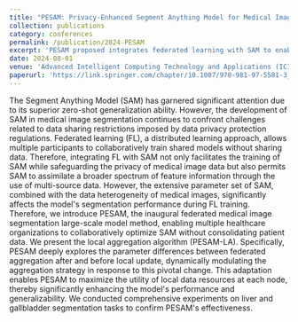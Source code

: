 ```yaml
---
title: "PESAM: Privacy-Enhanced Segment Anything Model for Medical Image Segmentation"
collection: publications
category: conferences
permalink: /publication/2024-PESAM
excerpt: 'PESAM proposed integrates federated learning with SAM to enable collaborative optimization of medical image segmentation models while preserving data privacy, using a dynamic local aggregation algorithm to enhance performance and generalizability across heterogeneous data.'
date: 2024-08-01
venue: 'Advanced Intelligent Computing Technology and Applications (ICIC 2024)'
paperurl: 'https://link.springer.com/chapter/10.1007/978-981-97-5581-3_8'
---
```


The Segment Anything Model (SAM) has garnered significant attention due to its superior zero-shot generalization ability. However, the development of SAM in medical image segmentation continues to confront challenges related to data sharing restrictions imposed by data privacy protection regulations. Federated learning (FL), a distributed learning approach, allows multiple participants to collaboratively train shared models without sharing data. Therefore, integrating FL with SAM not only facilitates the training of SAM while safeguarding the privacy of medical image data but also permits SAM to assimilate a broader spectrum of feature information through the use of multi-source data. However, the extensive parameter set of SAM, combined with the data heterogeneity of medical images, significantly affects the model's segmentation performance during FL training. Therefore, we introduce PESAM, the inaugural federated medical image segmentation large-scale model method, enabling multiple healthcare organizations to collaboratively optimize SAM without consolidating patient data. We present the local aggregation algorithm (PESAM-LA). Specifically, PESAM deeply explores the parameter differences between federated aggregation after and before local update, dynamically modulating the aggregation strategy in response to this pivotal change. This adaptation enables PESAM to maximize the utility of local data resources at each node, thereby significantly enhancing the model's performance and generalizability. We conducted comprehensive experiments on liver and gallbladder segmentation tasks to confirm PESAM's effectiveness.
